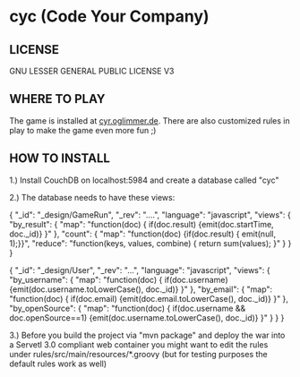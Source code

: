 cyc (Code Your Company)
========================

LICENSE
-------

GNU LESSER GENERAL PUBLIC LICENSE V3

WHERE TO PLAY
-------------

The game is installed at <a href="http://cyr.oglimmer.de">cyr.oglimmer.de</a>. There are also customized rules in play to make the game even more fun ;)

HOW TO INSTALL
--------------

1.) Install CouchDB on localhost:5984 and create a database called "cyc"

2.) The database needs to have these views:

{
   "_id": "_design/GameRun",
   "_rev": "....",
   "language": "javascript",
   "views": {
       "by_result": {
           "map": "function(doc) { if(doc.result) {emit(doc.startTime, doc._id)} }"
       },
       "count": {
           "map": "function(doc) {if(doc.result) { emit(null, 1);}}",
           "reduce": "function(keys, values, combine) { return sum(values); }"
       }
   }
}


{
   "_id": "_design/User",
   "_rev": "...",
   "language": "javascript",
   "views": {
       "by_username": {
           "map": "function(doc) { if(doc.username) {emit(doc.username.toLowerCase(), doc._id)} }"
       },
       "by_email": {
           "map": "function(doc) { if(doc.email) {emit(doc.email.toLowerCase(), doc._id)} }"
       },
       "by_openSource": {
           "map": "function(doc) { if(doc.username && doc.openSource==1) {emit(doc.username.toLowerCase(), doc._id)} }"
       }
   }
}

3.) Before you build the project via "mvn package" and deploy the war into a Servetl 3.0 compliant web container you might want to edit the rules under rules/src/main/resources/*.groovy (but for testing purposes the default rules work as well)
